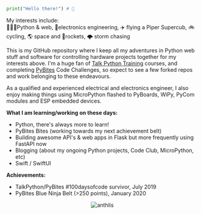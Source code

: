 ```python
print("Hello there!") # 👋
```
My interests include: <br>
👨🏼‍💻Python & web, 📡electronics engineering, ✈️ flying a Piper Supercub, 🚲 cycling, 🌎 space and 🚀rockets, 🌩 storm chasing

This is my GitHub repository where I keep all my adventures in Python web stuff and software for controlling hardware projects together for my interests above. 
I'm a huge fan of [Talk Python Training](https://training.talkpython.fm/) courses, and completing [PyBites](https://codechalleng.es/) Code Challenges, so expect to see a few forked repos and work belonging to these endeavours.  

As a qualified and experienced electrical and electronics engineer, I also enjoy making things using MicroPython flashed to PyBoards, WiPy, PyCom modules and ESP embedded devices. 

__What I am learning/working on these days:__
   - Python, there's always more to learn!
   - PyBites Bites (working towards my next achievement belt)
   - Building awesome API's & web apps in Flask but more frequently using FastAPI now 
   - Blogging (about my ongoing Python projects, Code Club, MicroPython, etc)
   - Swift / SwiftUI
   
 __Achievements:__
   - TalkPython/PyBites #100daysofcode survivor, July 2019
   - PyBites Blue Ninja Belt (>250 points), January 2020

<p align="center"> <img src="https://komarev.com/ghpvc/?username=anthlis" alt="anthlis" /> </p>

